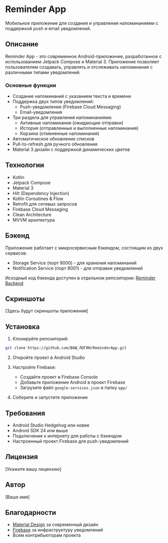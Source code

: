 # Reminder App

Мобильное приложение для создания и управления напоминаниями с поддержкой push и email уведомлений.

## Описание

Reminder App - это современное Android-приложение, разработанное с использованием Jetpack Compose и Material 3. Приложение позволяет пользователям создавать, управлять и отслеживать напоминания с различными типами уведомлений.

### Основные функции

- Создание напоминаний с указанием текста и времени
- Поддержка двух типов уведомлений:
  - Push-уведомления (Firebase Cloud Messaging)
  - Email-уведомления
- Три раздела для управления напоминаниями:
  - Активные напоминания (ожидающие отправки)
  - История (отправленные и выполненные напоминания)
  - Корзина (отмененные напоминания)
- Автоматическое обновление списков
- Pull-to-refresh для ручного обновления
- Material 3 дизайн с поддержкой динамических цветов

## Технологии

- Kotlin
- Jetpack Compose
- Material 3
- Hilt (Dependency Injection)
- Kotlin Coroutines & Flow
- Retrofit для сетевых запросов
- Firebase Cloud Messaging
- Clean Architecture
- MVVM архитектура

## Бэкенд

Приложение работает с микросервисным бэкендом, состоящим из двух сервисов:
- Storage Service (порт 8000) - для хранения напоминаний
- Notification Service (порт 8001) - для отправки уведомлений

Исходный код бэкенда доступен в отдельном репозитории: [Reminder Backend](https://github.com/ArtyomNalbandian/reminder)

## Скриншоты

[Здесь будут скриншоты приложения]

## Установка

1. Клонируйте репозиторий:
```bash
git clone https://github.com/ВАШ_ЛОГИН/ReminderApp.git
```

2. Откройте проект в Android Studio

3. Настройте Firebase:
   - Создайте проект в Firebase Console
   - Добавьте приложение Android в проект Firebase
   - Загрузите файл `google-services.json` в папку `app/`

4. Соберите и запустите приложение

## Требования

- Android Studio Hedgehog или новее
- Android SDK 24 или выше
- Подключение к интернету для работы с бэкендом
- Настроенный проект Firebase для push-уведомлений

## Лицензия

[Укажите вашу лицензию]

## Автор

[Ваше имя]

## Благодарности

- [Material Design](https://m3.material.io/) за современный дизайн
- [Firebase](https://firebase.google.com/) за инфраструктуру уведомлений
- Всем контрибьюторам проекта 